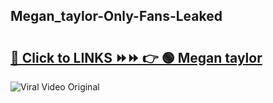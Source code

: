 
 ## Megan_taylor-Only-Fans-Leaked

# <h2><a href="https://clipsfans.com/Megan_taylor&ref=git">🔗 Click to LINKS ⏩⏩ 👉 🟢 Megan taylor </a></h2>

<a href="https://clipsfans.com/Megan_taylor&ref=git" rel="nofollow" data-target="animated-image.originalLink"><img src="https://i.ibb.co.com/xMMVF88/686577567.gif" alt="Viral Video Original" style="max-width: 100%; display: inline-block;" data-target="animated-image.originalImage"></a>
